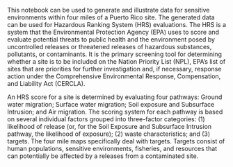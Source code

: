This notebook can be used to generate and illustrate data for sensitive environments within four miles of a Puerto Rico site. The generated data can be used 
for Hazardous Ranking System (HRS) evaluations. The HRS is a system that the Environmental Protection Agency (EPA) uses to score and evaluate potential threats 
to public health and the environment posed by uncontrolled releases or threatened releases of hazardous substances, pollutants, or contaminants. It is the primary 
screening tool for determining whether a site is to be included on the Nation Priority List (NPL), EPA’s list of sites that are priorities for further investigation 
and, if necessary, response action under the Comprehensive Environmental Response, Compensation, and Liability Act (CERCLA).

An HRS score for a site is determined by evaluating four pathways: Ground water migration; Surface water migration; Soil exposure and Subsurface Intrusion; and Air 
migration. The scoring system for each pathway is based on several individual factors grouped into three-factor categories: (1) likelihood of release (or, for the Soil 
Exposure and Subsurface Intrusion pathway, the likelihood of exposure); (2) waste characteristics; and (3) targets. The four mile maps specifically deal with targets. 
Targets consist of human populations, sensitive environments, fisheries, and resources that can potentially be affected by a releases from a contaminated site.
